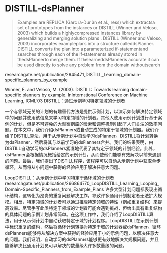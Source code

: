 





# DISTILL-dsPlanner




>  Examples are REPLICA (Garc ́ıa-Dur ́an et al., ress) which extractsa set of prototypes from the instances or DISTILL (Winner and Veloso, 2003) which builds a highlycompressed instances library by generalizing and merging solution plans
> .  DISTILL  (Winner  and  Veloso,  2003)  incorporates  exampleplans into a structure calleddsPlanner.  DISTILL  converts the plan into a parameterized if-statementand  searches  through  each  of  the  if-statements  already  stored  in  thedsPlannerto  merge  them.  If  thelearneddsPlanneris  accurate  it  can  be  used  directly  to  solve  any  problem  from  the  domain  withoutsearch

researchgate.net/publication/2945471_DISTILL_Learning_domain-specific_planners_by_example

Winner, E. and Veloso, M. (2003).  DISTILL: Towards learning domain-specific planners by example.  InInternational Conference on Machine Learning, ICML’03
DISTILL：通过示例学习特定领域的计划者

一个与领域无关的计划的有趣替代方法是提供示例计划，以演示如何解决特定领域中的问题并使用该信息来学习特定领域的计划者。其他人使用示例计划进行基于案例的计划，但是不可避免的大型案例库的检索和调整机制引起了人们关注的效率问题。在本文中，我们介绍dsPlanners或自动生成的特定于领域的计划器。我们介绍了DISTILL算法，用于从示例计划中自动学习dsPlanner。DISTILL将计划转换为dsPlanner，然后将其与以前学习的dsPlanners合并。我们的结果表明，由DISTILL自动学习的dsPlanners紧凑地代表了其特定于领域的计划经验。此外，dsPlanner会根据情况概括给定的示例计划，从而使他们能够有效解决以前未遇到的问题。最后，我们提出了DISTILL程序，该程序可以自动从示例计划中获取单步循环，从而将从小问题中获得的经验应用于解决任意大问题。

LoopDISTILL：从示例计划中学习特定于循环域的计划者   researchgate.net/publication/266864770_LoopDISTILL_Learning_Looping_Domain-Specific_Planners_from_Example_Plans
许多大型计划问题都表现出循环结构，这转化为昂贵的重复问题解决工作，导致许多通用计划制定者无法扩大规模。相反，特定领域的计划者可以通过推理特定领域的特性（例如重复结构）来提高效率。尽管手写此类特定于领域的计划者可能会遇到挑战，但给出具有重复结构的具体问题的示例计划非常简单。在这项工作中，我们介绍了LoopDISTILL算法，用于从示例计划中自动获取特定于域的计划程序。LoopDISTILL在示例计划中标识重复的结构，然后将循环计划转换为特定于域的计划器或dsPlanner。循环dsPlanners能够将从解决方案中获得的经验应用于小的示例问题，以解决任意大的问题。我们证明，自动学习的dsPlanners能够更有效地解决大规模问题，并且能够解决比通用计划员可以解决的数量级大许多数量级的问题。



































